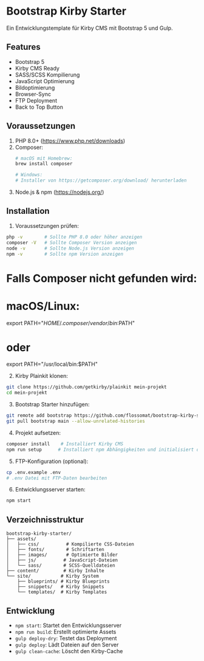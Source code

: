 # Bootstrap Kirby Starter

Ein Entwicklungstemplate für Kirby CMS mit Bootstrap 5 und Gulp.

## Features
- Bootstrap 5
- Kirby CMS Ready
- SASS/SCSS Kompilierung
- JavaScript Optimierung
- Bildoptimierung
- Browser-Sync
- FTP Deployment
- Back to Top Button

## Voraussetzungen

1. PHP 8.0+ (https://www.php.net/downloads)
2. Composer:
   ```bash
   # macOS mit Homebrew:
   brew install composer

   # Windows:
   # Installer von https://getcomposer.org/download/ herunterladen
   ```
3. Node.js & npm (https://nodejs.org/)

## Installation

1. Voraussetzungen prüfen:
```bash
php -v        # Sollte PHP 8.0 oder höher anzeigen
composer -V   # Sollte Composer Version anzeigen
node -v       # Sollte Node.js Version anzeigen
npm -v        # Sollte npm Version anzeigen
```

# Falls Composer nicht gefunden wird:
# macOS/Linux:
export PATH="$HOME/.composer/vendor/bin:$PATH"
# oder
export PATH="/usr/local/bin:$PATH"

2. Kirby Plainkit klonen:
```bash
git clone https://github.com/getkirby/plainkit mein-projekt
cd mein-projekt
```

3. Bootstrap Starter hinzufügen:
```bash
git remote add bootstrap https://github.com/flossomat/bootstrap-kirby-starter.git
git pull bootstrap main --allow-unrelated-histories
```

4. Projekt aufsetzen:
```bash
composer install    # Installiert Kirby CMS
npm run setup      # Installiert npm Abhängigkeiten und initialisiert das Projekt
```

5. FTP-Konfiguration (optional):
```bash
cp .env.example .env
# .env Datei mit FTP-Daten bearbeiten
```

6. Entwicklungsserver starten:
```bash
npm start
```

## Verzeichnisstruktur

```
bootstrap-kirby-starter/
├── assets/
│   ├── css/          # Kompilierte CSS-Dateien
│   ├── fonts/        # Schriftarten
│   ├── images/       # Optimierte Bilder
│   ├── js/          # JavaScript-Dateien
│   └── sass/        # SCSS-Quelldateien
├── content/         # Kirby Inhalte
└── site/           # Kirby System
    ├── blueprints/ # Kirby Blueprints
    ├── snippets/   # Kirby Snippets
    └── templates/  # Kirby Templates
```

## Entwicklung

- `npm start`: Startet den Entwicklungsserver
- `npm run build`: Erstellt optimierte Assets
- `gulp deploy-dry`: Testet das Deployment
- `gulp deploy`: Lädt Dateien auf den Server
- `gulp clean-cache`: Löscht den Kirby-Cache